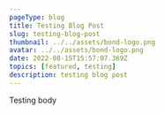 ```yaml
---
pageType: blog
title: Testing Blog Post
slug: testing-blog-post
thumbnail: ../../assets/bond-logo.png
avatar: ../../assets/bond-logo.png
date: 2022-08-15T15:57:07.369Z
topics: [featured, testing]
description: testing blog post
---
```

Testing body